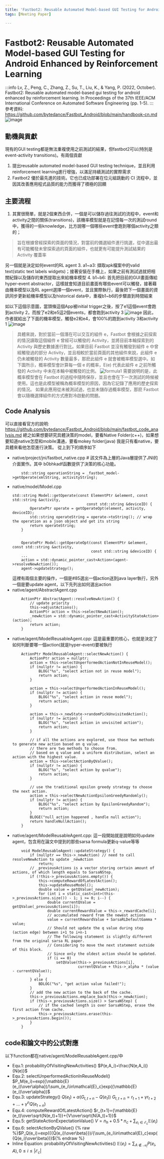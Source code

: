 ```yaml
---
title: 'Fastbot2: Reusable Automated Model-based GUI Testing for Android Enhanced by Reinforcement Learning'
tags: [Meeting Paper]

---
```


# Fastbot2: Reusable Automated Model-based GUI Testing for Android Enhanced by Reinforcement Learning
:::info
Lv, Z., Peng, C., Zhang, Z., Su, T., Liu, K., & Yang, P. (2022, October). Fastbot2: Reusable automated model-based gui testing for android enhanced by reinforcement learning. In Proceedings of the 37th IEEE/ACM International Conference on Automated Software Engineering (pp. 1-5).
:::
參考資料: https://github.com/bytedance/Fastbot_Android/blob/main/handbook-cn.md
![image](https://hackmd.io/_uploads/SJFpdcp51x.png)

## 動機與貢獻
現有的GUI testing都是無法重複使用之前測試的結果，但fastbot2可以(特別是event-activity transitions)。有兩個貢獻
1. 提出reusable automated model-based GUI testing technique，並且利用reinforcement learning進行增強，以滿足持續測試的實際需求
2. Fastbot2 優於最先進的技術。它也已成功部署在位元組跳動的 CI 流程中，並因其改善應用程式品質的能力而獲得了積極的回饋
## 主要流程
1. 其實很簡單，就是2個東西合併，一個是可以儲存過往測試的流程中，event和activity之間的關係(transitions)，該機率模型就是在記憶每一次的測試round中，獲得的一些knowledge，比方說哪一個哪些event會跑到哪個activity之類的；
> 旨在根據曾經探索的頁面的情況，對當前的備選組件進行挑選，從中選出最有可能觸發未曾探索過的頁面的組件，也就更有可能提升測試結果的 Activity 覆蓋率

另一個就是決定如何event的RL agent
3. a1~a3: 擷取apk檔案中的valid text(static text labels widgets)；接著安裝在手機上，如果之前有測試過就把相關紀錄以及儲存的東西提取出來給機率模型
4. b1~b6: 首先把目前的GUI畫面傳給hyper-event abstractor，這樣就會知道目前畫面有哪些event可以觸發，接著藉由機率模型以及RL agent選擇一個event，並且實際執行，最後把下一個畫面的資訊同步更新給機率模型以及historical data中，重複b1~b6的步驟直到時間結束

如以下這個示意圖，當頭條這個App被initial trigger之後，按了e1這個event會跑到activity 2，而按了e2和e5這2個events，都會跑到activity 3
![image](https://hackmd.io/_uploads/SJ4a0qa5ke.png)
因此，作者就給出了下面的機率模型，觸發e2和e4，會100%的跑到activity 3和activity 1
![image](https://hackmd.io/_uploads/S1U4ys6ckl.png)
> 具體來說，對於當前一個潛在可以交互的組件 e，Fastbot 會根據之前探索的情況讀取這個組件 e 曾經可以觸發的 Activity，並將目前本輪探索到的 Activity 與歷史數據進行對比。如果目前 Fastbot 並沒有觸發到組件 e 中曾經觸發過的部分 Activity，並且相較於當前頁面的其他組件來說，此組件 e 仍未被觸發的 Activity 數量最多，那麽此組件 e 就會被概率模型選中。如下圖所示，概率模型會計算每一個 e 的概率，E(e) 代表此組件 e 之前所觸發的 Activity 中未在本輪中被觸發的比例。
>![formula1](https://hackmd.io/_uploads/BJYcZjTqJx.png)
> 需要說明的是，此概率模型會在 Fastbot 的過程中隨時保存，並且也會在下一次測試的時候被使用。這也是此模型被稱為概率模型的原因，因為它記錄了應用的歷史探索的情況。
> 如果此應用從未被測試過，也並未儲存過概率模型，那麽 Fastbot 會以隨機選擇組件的方式應對冷啟動的問題。

### 
## Code Analysis
可以直接看官方的說明: https://github.com/bytedance/Fastbot_Android/blob/main/fastbot_code_analysis.md
總之如果想要研究具體決策的model，要看Native Folder(c++)，如果想要知道native怎麼和mobile溝通，要看mokey folder(java)
我是只有看native，要具體來看他怎麼進行決策。
從上到下的順序如下
* native/project/jni/fastbot_native.cpp # 該文件為上層的Java層提供了JNI的介面實作。其中 b0bhkadf函數提供了決策的核心功能。 
    ```cpp=28
        std::string operationString = _fastbot_model->getOperate(xmlString, activityString);
    ```
* native/model/Model.cpp
    ```cpp=74
    std::string Model::getOperate(const ElementPtr &element, const std::string &activity,
                                      const std::string &deviceID) {
            OperatePtr operate = getOperateOpt(element, activity, deviceID);
            std::string operateString = operate->toString(); // wrap the operation as a json object and get its string
            return operateString;
        }


        OperatePtr Model::getOperateOpt(const ElementPtr &element, const std::string &activity,
                                        const std::string &deviceID) {
        ...
        action = std::dynamic_pointer_cast<Action>(agent->resolveNewAction());
        agent->updateStrategy();
    ```
    這裡有兩個主要的操作，一個是#85選出一個action送到java layer執行，另外一個是要update agent，以下先列出如何選出action
* native/agent/AbstractAgent.cpp
    ```cpp=105
        ActionPtr AbstractAgent::resolveNewAction() {
            // update priority
            this->adjustActions();
            ActionPtr action = this->selectNewAction();
            _newAction = std::dynamic_pointer_cast<ActivityStateAction>(action);
            return action;
        }
    ```
* native/agent/ModelReusableAgent.cpp: 這是最重要的核心，也就是決定了如何判斷要哪一個action(就是hyper-event)要被執行
    ```cpp=248
        ActionPtr ModelReusableAgent::selectNewAction() {
            ActionPtr action = nullptr;
            action = this->selectUnperformedActionNotInReuseModel();
            if (nullptr != action) {
                BLOG("%s", "select action not in reuse model");
                return action;
            }
    
            action = this->selectUnperformedActionInReuseModel();
            if (nullptr != action) {
                BLOG("%s", "select action in reuse model");
                return action;
            }
    
            action = this->_newState->randomPickUnvisitedAction();
            if (nullptr != action) {
                BLOG("%s", "select action in unvisited action");
                return action;
            }
    
            // if all the actions are explored, use those two methods to generate new action based on q value.
            // there are two methods to choose from.
            // based on q value and a uniform distribution, select an action with the highest value.
            action = this->selectActionByQValue();
            if (nullptr != action) {
                BLOG("%s", "select action by qvalue");
                return action;
            }
    
            // use the traditional epsilon greedy strategy to choose the next action.
            action = this->selectNewActionEpsilonGreedyRandomly();
            if (nullptr != action) {
                BLOG("%s", "select action by EpsilonGreedyRandom");
                return action;
            }
            BLOGE("null action happened , handle null action");
            return handleNullAction();
        }
    ```
* native/agent/ModelReusableAgent.cpp: 這一段開始就是說明如何update agent，包含用在論文中提到的那些sarsa formula更新q-value等等
    ```cpp=169
        void ModelReusableAgent::updateStrategy() {
            if (nullptr == this->_newAction) // need to call resolveNewAction to update _newAction
                return;
            // _previousActions is a vector storing certain amount of actions, of which length equals to SarsaNStep.
            if (!this->_previousActions.empty()) {
                this->computeRewardOfLatestAction();
                this->updateReuseModel();
                double value = getQValue(_newAction);
                for (int i = static_cast<int>(this->_previousActions.size()) - 1; i >= 0; i--) {
                    double currentQValue = getQValue(_previousActions[i]);
                    double currentRewardValue = this->_rewardCache[i];
                    // accumulated reward from the newest actions
                    value = currentRewardValue + SarsaRLDefaultGamma * value;
                    // Should not update the q value during step (action edge) between i+1 to i+n-1
                    // The following statement is slightly different from the original sarsa RL paper.
                    // Considering to move the next statement outside of this block.
                    // Since only the oldest action should be updated.
                    if (i == 0)
                        setQValue(this->_previousActions[i],
                                  currentQValue + this->_alpha * (value - currentQValue));
                }
            } else {
                BDLOG("%s", "get action value failed!");
            }
            // add the new action to the back of the cache.
            this->_previousActions.emplace_back(this->_newAction);
            if (this->_previousActions.size() > SarsaNStep) {
                // if the cached length is over SarsaNStep, erase the first action from cache.
                this->_previousActions.erase(this->_previousActions.begin());
            }
        }
    
## code和論文中的公式對應
以下function都在native/agent/ModelReusableAgent.cpp/中
* Equ.1: probabilityOfVisitingNewActivities()
    $P(e,A_i)=\frac{N(e,A_i)}{N(e)}$
* Equ.2: selectUnperformedActionInReuseModel()
    $P_M(e_i)=exp({\mathbb{E}(e_i)\over\alpha})/\sum_{e_i\in\mathcal{E}_c}exp({\mathbb{E}(e_i)\over\alpha})$
* Equ.3: updateStrategy()
    $Q(e_t)+\alpha(G_{t,t+n}-Q(e_t))$
    $G_{t,t+n}=r_{t+1}+\gamma r_{t+2}+\dots+\gamma^n Q(e_{t+n})$
* Equ.4: computeRewardOfLatestAction()
    $r_{t+1}={\mathbb{E}(e_t)\over\sqrt{N(e_t)+1}}+{V\over\sqrt{N(A_t)+1}}$
* Equ.5: getStateActionExpectationValue()
    $V=n_h+0.5*n_c+\sum_{e_i\in\mathcal{E}_c}\mathbb{E}(e_i)$
* Equ.6: selectActionByQValue()
    {% raw %}$P_Q(e_i)=exp({{Q(e_i)\over\beta}})/{\sum_{e_i\in\mathcal{E}_c}exp({Q(e_i)\over\beta})}${% endraw %}
* Inline Equation: probabilityOfVisitingNewActivities()
    $\mathbb{E}(e_i)=\sum_{A\notin\mathcal{A}_t}P(e_i,A),0\le i\le |\mathcal{E}_c|$